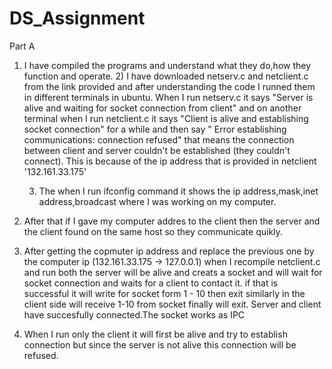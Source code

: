 # DS_Assignment
Part A 
1) I have compiled the programs and understand what they do,how they function and operate.
   2) I have downloaded netserv.c and netclient.c from the link provided and after understanding the code I runned them in different terminals in ubuntu. When I run netserv.c it says "Server is alive and waiting for socket connection from client" and on another terminal when I run netclient.c it says "Client is alive and establishing socket connection" for a while and then say " Error establishing communications: connection refused" that means the connection between client and server couldn't be established (they couldn't connect). This is because of the ip address that is provided in netclient '132.161.33.175'
  
   3) The when I run ifconfig command it shows the ip address,mask,inet address,broadcast where I was working on my computer.
  
  4) After that if I gave my computer addres to the client then the server and the client found on the same host so they communicate quikly.

  
  
  5) After getting the copmuter ip address and replace the previous one by the computer ip (132.161.33.175 -> 127.0.0.1) when I recompile netclient.c and run both the server will be alive and creats a socket and will wait for socket connection and waits for a client to contact it.  if that is successful it will write for socket form 1 - 10 then exit similarly in the client side will receive 1-10 from socket finally will exit. Server and client have succesfully connected.The socket works as IPC
 
 6) When I run only the client it will first be alive and try to establish connection but since the server is not alive this connection will be refused.
  
